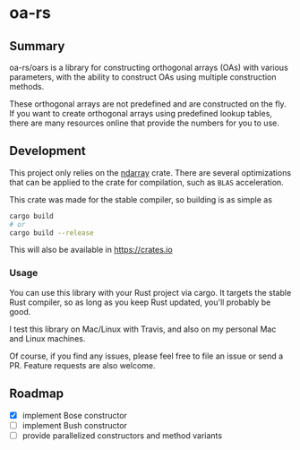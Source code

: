 # oa-rs

## Summary

oa-rs/oars is a library for constructing orthogonal arrays (OAs) with various
parameters, with the ability to construct OAs using multiple construction
methods.

These orthogonal arrays are not predefined and are constructed on the fly.
If you want to create orthogonal arrays using predefined lookup tables,
there are many resources online that provide the numbers for you to use.

## Development

This project only relies on the [ndarray](https://github.com/rust-ndarray/ndarray)
crate. There are several optimizations that can be applied to the crate for
compilation, such as `BLAS` acceleration.

This crate was made for the stable compiler, so building is as simple as

```sh
cargo build
# or
cargo build --release
```

This will also be available in https://crates.io

### Usage

You can use this library with your Rust project via cargo. It targets the
stable Rust compiler, so as long as you keep Rust updated, you'll probably
be good.

I test this library on Mac/Linux with Travis, and also on my personal
Mac and Linux machines.

Of course, if you find any issues, please feel free to file an issue or
send a PR. Feature requests are also welcome.

## Roadmap

- [x] implement Bose constructor
- [ ] implement Bush constructor
- [ ] provide parallelized constructors and method variants
